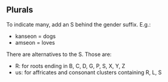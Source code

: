 ## Plurals
To indicate many, add an S behind the gender suffix. E.g.:
- kanseon = dogs
- amseon = loves

There are alternatives to the S. Those are:
- R: for roots ending in B, C, D, G, P, S, X, Y, Z
- us: for affricates and consonant clusters containing R, L, S
